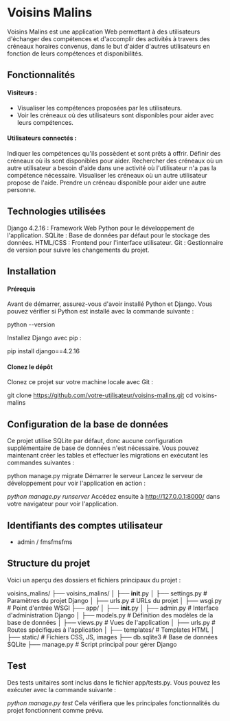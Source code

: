 # Voisins Malins

Voisins Malins est une application Web permettant à des utilisateurs d'échanger des compétences et d'accomplir des activités à travers des créneaux horaires convenus, dans le but d'aider d'autres utilisateurs en fonction de leurs compétences et disponibilités.


## Fonctionnalités

#### Visiteurs :

- Visualiser les compétences proposées par les utilisateurs.
- Voir les créneaux où des utilisateurs sont disponibles pour aider avec leurs compétences.

#### Utilisateurs connectés :

Indiquer les compétences qu'ils possèdent et sont prêts à offrir.
Définir des créneaux où ils sont disponibles pour aider.
Rechercher des créneaux où un autre utilisateur a besoin d'aide dans une activité où l'utilisateur n'a pas la compétence nécessaire.
Visualiser les créneaux où un autre utilisateur propose de l'aide.
Prendre un créneau disponible pour aider une autre personne.


## Technologies utilisées

Django 4.2.16 : Framework Web Python pour le développement de l'application.
SQLite : Base de données par défaut pour le stockage des données.
HTML/CSS : Frontend pour l'interface utilisateur.
Git : Gestionnaire de version pour suivre les changements du projet.


## Installation

#### Prérequis

Avant de démarrer, assurez-vous d'avoir installé Python et Django. Vous pouvez vérifier si Python est installé avec la commande suivante :

python --version

Installez Django avec pip :

pip install django==4.2.16


#### Clonez le dépôt

Clonez ce projet sur votre machine locale avec Git :


git clone https://github.com/votre-utilisateur/voisins-malins.git
cd voisins-malins


## Configuration de la base de données

Ce projet utilise SQLite par défaut, donc aucune configuration supplémentaire de base de données n'est nécessaire. Vous pouvez maintenant créer les tables et effectuer les migrations en exécutant les commandes suivantes :


python manage.py migrate
Démarrer le serveur
Lancez le serveur de développement pour voir l'application en action :

_python manage.py runserver_
Accédez ensuite à http://127.0.0.1:8000/ dans votre navigateur pour voir l'application.

## Identifiants des comptes utilisateur
- admin / fmsfmsfms

## Structure du projet

Voici un aperçu des dossiers et fichiers principaux du projet :


voisins_malins/
├── voisins_malins/
│   ├── __init__.py
│   ├── settings.py         # Paramètres du projet Django
│   ├── urls.py             # URLs du projet
│   ├── wsgi.py             # Point d'entrée WSGI
├── app/
│   ├── __init__.py
│   ├── admin.py            # Interface d'administration Django
│   ├── models.py           # Définition des modèles de la base de données
│   ├── views.py            # Vues de l'application
│   ├── urls.py             # Routes spécifiques à l'application
│   ├── templates/          # Templates HTML
│   ├── static/             # Fichiers CSS, JS, images
├── db.sqlite3              # Base de données SQLite
├── manage.py               # Script principal pour gérer Django


## Test

Des tests unitaires sont inclus dans le fichier app/tests.py. Vous pouvez les exécuter avec la commande suivante :


_python manage.py test_
Cela vérifiera que les principales fonctionnalités du projet fonctionnent comme prévu.